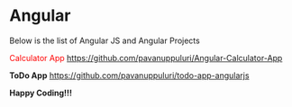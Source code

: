 # Angular

Below is the list of Angular JS and Angular Projects

<span style="color: red;">Calculator App</span>
https://github.com/pavanuppuluri/Angular-Calculator-App

**ToDo App**
https://github.com/pavanuppuluri/todo-app-angularjs

**Happy Coding!!!**

